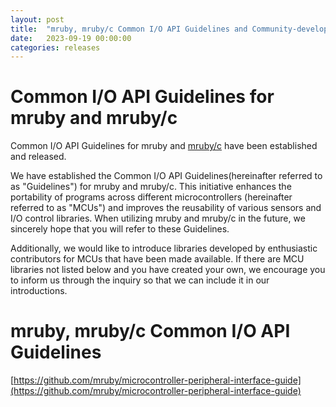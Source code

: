 ```yaml
---
layout: post
title:  "mruby, mruby/c Common I/O API Guidelines and Community-developed Libraries released"
date:   2023-09-19 00:00:00
categories: releases
---
```


# Common I/O API Guidelines for mruby and mruby/c

Common I/O API Guidelines for mruby and [mruby/c](https://github.com/mrubyc/mrubyc) have been established and released.

We have established the Common I/O API Guidelines(hereinafter referred to as "Guidelines") for mruby and mruby/c. This initiative enhances the portability of programs across different microcontrollers (hereinafter referred to as "MCUs") and improves the reusability of various sensors and I/O control libraries. When utilizing mruby and mruby/c in the future, we sincerely hope that you will refer to these Guidelines.

Additionally, we would like to introduce libraries developed by enthusiastic contributors for MCUs that have been made available. If there are MCU libraries not listed below and you have created your own, we encourage you to inform us through the inquiry so that we can include it in our introductions.

# mruby, mruby/c Common I/O API Guidelines

[https://github.com/mruby/microcontroller-peripheral-interface-guide](https://github.com/mruby/microcontroller-peripheral-interface-guide)
